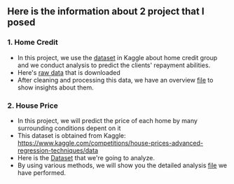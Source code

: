 ## Here is the information about 2 project that I posed
### 1. Home Credit
* In this project, we use the [dataset](https://www.kaggle.com/competitions/home-credit-default-risk/data) in Kaggle about home credit group and we conduct analysis to predict the clients' repayment abilities. 
* Here's [raw data](https://drive.google.com/drive/folders/1BMby6ZnQbWOBw-LVZIwXhdHSXgHiLzVw?usp=drive_link) that is downloaded
* After cleaning and processing this data, we have an overview [file](https://github.com/vthuhien/Crawl_data/blob/master/Crawl_data/README.md) to show insights about them.

### 2. House Price
* In this project, we will predict the price of each home by many surrounding conditions depent on it
* This dataset is obtained from Kaggle: https://www.kaggle.com/competitions/house-prices-advanced-regression-techniques/data
* Here is the [Dataset](https://drive.google.com/drive/folders/1JZd7pHYeC-Idl23-w7VEsZS_1xPse9Nq?usp=drive_link) that we're going to analyze.
* By using various methods, we will show you the detailed analysis [file](https://github.com/vthuhien/Data/blob/866af971e2a55fcee5bbf0c76d58209c59f6c57a/House_price/README.md) we have performed.
